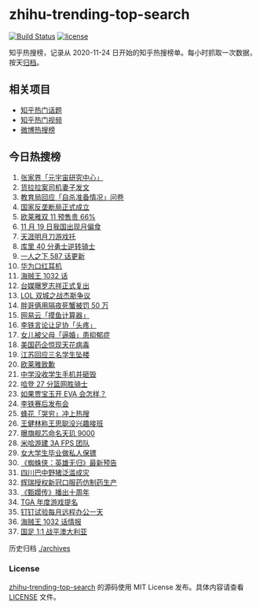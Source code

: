 # zhihu-trending-top-search

[![Build Status](https://github.com/justjavac/zhihu-trending-top-search/workflows/ci/badge.svg?branch=main)](https://github.com/justjavac/zhihu-trending-top-search/actions)
[![license](https://img.shields.io/github/license/justjavac/zhihu-trending-top-search)](https://github.com/justjavac/zhihu-trending-top-search/blob/main/LICENSE)

知乎热搜榜，记录从 2020-11-24 日开始的知乎热搜榜单。每小时抓取一次数据，按天[归档](./archives)。

## 相关项目

- [知乎热门话题](https://github.com/justjavac/zhihu-trending-hot-questions)
- [知乎热门视频](https://github.com/justjavac/zhihu-trending-hot-video)
- [微博热搜榜](https://github.com/justjavac/weibo-trending-hot-search)

## 今日热搜榜

<!-- BEGIN -->
<!-- 最后更新时间 Fri Nov 19 2021 21:19:45 GMT+0800 (China Standard Time) -->

1. [张家界「元宇宙研究中心」](https://www.zhihu.com/search?q=元宇宙)
1. [货拉拉案司机妻子发文](https://www.zhihu.com/search?q=货拉拉案)
1. [教育局回应「自杀准备情况」问卷](https://www.zhihu.com/search?q=自杀问卷)
1. [国家反垄断局正式成立](https://www.zhihu.com/search?q=国家反垄断局)
1. [欧莱雅双 11 预售贵 66%](https://www.zhihu.com/search?q=欧莱雅)
1. [11 月 19 日我国出现月偏食](https://www.zhihu.com/search?q=月偏食)
1. [天涯明月刀游戏托](https://www.zhihu.com/search?q=天涯明月刀)
1. [库里 40 分勇士逆转骑士](https://www.zhihu.com/search?q=勇士)
1. [一人之下 587 话更新](https://www.zhihu.com/search?q=一人之下)
1. [华为口红耳机](https://www.zhihu.com/search?q=口红耳机)
1. [海贼王 1032 话](https://www.zhihu.com/search?q=海贼王)
1. [台媒曝罗志祥正式复出](https://www.zhihu.com/search?q=罗志祥)
1. [LOL 双城之战杰斯争议](https://www.zhihu.com/search?q=英雄联盟双城之战)
1. [胖哥俩用隔夜死蟹被罚 50 万](https://www.zhihu.com/search?q=胖哥俩)
1. [网易云「摸鱼计算器」](https://www.zhihu.com/search?q=摸鱼计算器)
1. [李铁言论让足协「头疼」](https://www.zhihu.com/search?q=李铁)
1. [女儿被父母「逼婚」患抑郁症](https://www.zhihu.com/search?q=逼婚)
1. [美国药企惊现天花病毒](https://www.zhihu.com/search?q=天花)
1. [江苏回应三名学生坠楼](https://www.zhihu.com/search?q=江苏学生坠楼)
1. [欧莱雅致歉](https://www.zhihu.com/search?q=欧莱雅)
1. [中学没收学生手机并砸毁](https://www.zhihu.com/search?q=没收学生手机)
1. [哈登 27 分篮网胜骑士](https://www.zhihu.com/search?q=篮网)
1. [如果贾宝玉开 EVA 会怎样？](https://www.zhihu.com/search?q=贾宝玉)
1. [李铁赛后发布会](https://www.zhihu.com/search?q=李铁)
1. [蜂花「哭穷」冲上热搜](https://www.zhihu.com/search?q=蜂花)
1. [王健林称王思聪没兴趣接班](https://www.zhihu.com/search?q=王健林)
1. [曝旗舰芯命名天玑 9000](https://www.zhihu.com/search?q=天玑9000)
1. [米哈游建 3A FPS 团队](https://www.zhihu.com/search?q=米哈游)
1. [女大学生毕业做私人保镖](https://www.zhihu.com/search?q=女大学生保镖)
1. [《蜘蛛侠：英雄无归》最新预告](https://www.zhihu.com/search?q=蜘蛛侠)
1. [四川巴中野猪泛滥成灾](https://www.zhihu.com/search?q=野猪成灾)
1. [辉瑞授权新冠口服药仿制药生产](https://www.zhihu.com/search?q=辉瑞)
1. [《甄嬛传》播出十周年](https://www.zhihu.com/search?q=甄嬛传十周年)
1. [TGA 年度游戏提名](https://www.zhihu.com/search?q=TGA)
1. [钉钉试验每月远程办公一天](https://www.zhihu.com/search?q=钉钉远程办公)
1. [海贼王 1032 话情报](https://www.zhihu.com/search?q=海贼王)
1. [国足 1:1 战平澳大利亚](https://www.zhihu.com/search?q=中国男足)

<!-- END -->

历史归档 [./archives](./archives)

### License

[zhihu-trending-top-search](https://github.com/justjavac/zhihu-trending-top-search)
的源码使用 MIT License 发布。具体内容请查看 [LICENSE](./LICENSE) 文件。
